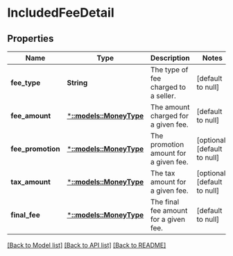 # IncludedFeeDetail

## Properties
Name | Type | Description | Notes
------------ | ------------- | ------------- | -------------
**fee_type** | **String** | The type of fee charged to a seller. | [default to null]
**fee_amount** | [***::models::MoneyType**](MoneyType.md) | The amount charged for a given fee. | [default to null]
**fee_promotion** | [***::models::MoneyType**](MoneyType.md) | The promotion amount for a given fee. | [optional] [default to null]
**tax_amount** | [***::models::MoneyType**](MoneyType.md) | The tax amount for a given fee. | [optional] [default to null]
**final_fee** | [***::models::MoneyType**](MoneyType.md) | The final fee amount for a given fee. | [default to null]

[[Back to Model list]](../README.md#documentation-for-models) [[Back to API list]](../README.md#documentation-for-api-endpoints) [[Back to README]](../README.md)


